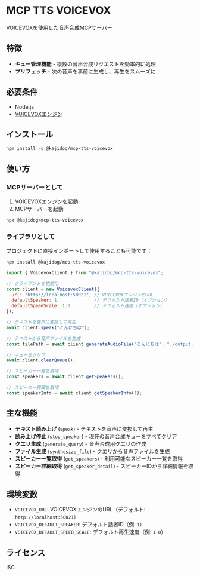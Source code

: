 # MCP TTS VOICEVOX

VOICEVOXを使用した音声合成MCPサーバー

## 特徴

- **キュー管理機能** - 複数の音声合成リクエストを効率的に処理
- **プリフェッチ** - 次の音声を事前に生成し、再生をスムーズに

## 必要条件

- Node.js
- [VOICEVOXエンジン](https://voicevox.hiroshiba.jp/)

## インストール

```bash
npm install -g @kajidog/mcp-tts-voicevox
```

## 使い方

### MCPサーバーとして

1. VOICEVOXエンジンを起動
2. MCPサーバーを起動

```bash
npx @kajidog/mcp-tts-voicevox
```

### ライブラリとして

プロジェクトに直接インポートして使用することも可能です：

```bash
npm install @kajidog/mcp-tts-voicevox
```

```javascript
import { VoicevoxClient } from "@kajidog/mcp-tts-voicevox";

// クライアントを初期化
const client = new VoicevoxClient({
  url: "http://localhost:50021", // VOICEVOXエンジンのURL
  defaultSpeaker: 1,             // デフォルト話者ID（オプション）
  defaultSpeedScale: 1.0         // デフォルト速度（オプション）
});

// テキストを音声に変換して再生
await client.speak("こんにちは");

// テキストから音声ファイルを生成
const filePath = await client.generateAudioFile("こんにちは", "./output.wav");

// キューをクリア
await client.clearQueue();

// スピーカー一覧を取得
const speakers = await client.getSpeakers();

// スピーカー詳細を取得
const speakerInfo = await client.getSpeakerInfo(1);
```

## 主な機能

- **テキスト読み上げ** (`speak`) - テキストを音声に変換して再生
- **読み上げ停止** (`stop_speaker`) - 現在の音声合成キューをすべてクリア
- **クエリ生成** (`generate_query`) - 音声合成用クエリの作成
- **ファイル生成** (`synthesize_file`) - クエリから音声ファイルを生成
- **スピーカー一覧取得** (`get_speakers`) - 利用可能なスピーカー一覧を取得
- **スピーカー詳細取得** (`get_speaker_detail`) - スピーカーIDから詳細情報を取得

## 環境変数

- `VOICEVOX_URL`: VOICEVOXエンジンのURL（デフォルト: `http://localhost:50021`）
- `VOICEVOX_DEFAULT_SPEAKER`: デフォルト話者ID（例: `1`）
- `VOICEVOX_DEFAULT_SPEED_SCALE`: デフォルト再生速度（例: `1.0`）

## ライセンス

ISC 
